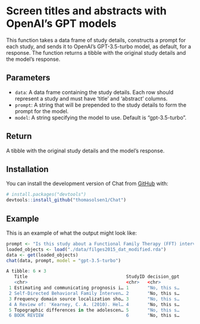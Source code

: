 
<!-- README.md is generated from README.Rmd. Please edit that file -->

# Screen titles and abstracts with OpenAI’s GPT models

This function takes a data frame of study details, constructs a prompt
for each study, and sends it to OpenAI’s GPT-3.5-turbo model, as
default, for a response. The function returns a tibble with the original
study details and the model’s response.

## Parameters

- `data`: A data frame containing the study details. Each row should
  represent a study and must have ‘title’ and ‘abstract’ columns.
- `prompt`: A string that will be prepended to the study details to form
  the prompt for the model.
- `model`: A string specifying the model to use. Default is
  “gpt-3.5-turbo”.

## Return

A tibble with the original study details and the model’s response.

## Installation

You can install the development version of Chat from
[GitHub](https://github.com/) with:

``` r
# install.packages("devtools")
devtools::install_github("thomasolsen1/Chat")
```

## Example

This is an example of what the output might look like:

``` r
prompt <- "Is this study about a Functional Family Therapy (FFT) intervention?"
loaded_objects <- load("./data/filges2015_dat_modified.rda")
data <- get(loaded_objects)
chat(data, prompt, model = "gpt-3.5-turbo")

A tibble: 6 × 3
   Title                                     StudyID decision_gpt
   <chr>                                     <chr>   <chr>       
 1 Estimating and communicating prognosis i… 1       "No, this s…
 2 Self-Directed Behavioral Family Interven… 2       "No, this s…
 3 Frequency domain source localization sho… 3       "No, this s…
 4 A Review of: 'Kearney, C. A. (2010). Hel… 4       "No, this s…
 5 Topographic differences in the adolescen… 5       "No, this s…
 6 BOOK REVIEW                               6       "No, this s…
```
